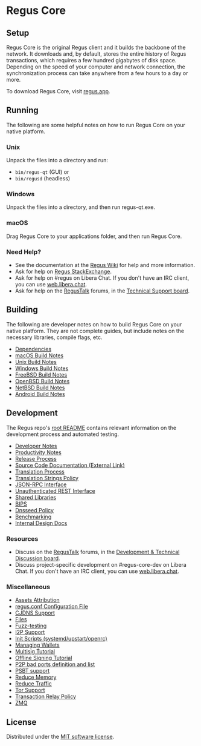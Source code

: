 Regus Core
=============

Setup
---------------------
Regus Core is the original Regus client and it builds the backbone of the network. It downloads and, by default, stores the entire history of Regus transactions, which requires a few hundred gigabytes of disk space. Depending on the speed of your computer and network connection, the synchronization process can take anywhere from a few hours to a day or more.

To download Regus Core, visit [regus.app](https://regus.app/en/download/).

Running
---------------------
The following are some helpful notes on how to run Regus Core on your native platform.

### Unix

Unpack the files into a directory and run:

- `bin/regus-qt` (GUI) or
- `bin/regusd` (headless)

### Windows

Unpack the files into a directory, and then run regus-qt.exe.

### macOS

Drag Regus Core to your applications folder, and then run Regus Core.

### Need Help?

* See the documentation at the [Regus Wiki](https://en.regus.it/wiki/Main_Page)
for help and more information.
* Ask for help on [Regus StackExchange](https://regus.stackexchange.com).
* Ask for help on #regus on Libera Chat. If you don't have an IRC client, you can use [web.libera.chat](https://web.libera.chat/#regus).
* Ask for help on the [RegusTalk](https://regustalk.org/) forums, in the [Technical Support board](https://regustalk.org/index.php?board=4.0).

Building
---------------------
The following are developer notes on how to build Regus Core on your native platform. They are not complete guides, but include notes on the necessary libraries, compile flags, etc.

- [Dependencies](dependencies.md)
- [macOS Build Notes](build-osx.md)
- [Unix Build Notes](build-unix.md)
- [Windows Build Notes](build-windows.md)
- [FreeBSD Build Notes](build-freebsd.md)
- [OpenBSD Build Notes](build-openbsd.md)
- [NetBSD Build Notes](build-netbsd.md)
- [Android Build Notes](build-android.md)

Development
---------------------
The Regus repo's [root README](/README.md) contains relevant information on the development process and automated testing.

- [Developer Notes](developer-notes.md)
- [Productivity Notes](productivity.md)
- [Release Process](release-process.md)
- [Source Code Documentation (External Link)](https://doxygen.regus.app/)
- [Translation Process](translation_process.md)
- [Translation Strings Policy](translation_strings_policy.md)
- [JSON-RPC Interface](JSON-RPC-interface.md)
- [Unauthenticated REST Interface](REST-interface.md)
- [Shared Libraries](shared-libraries.md)
- [BIPS](bips.md)
- [Dnsseed Policy](dnsseed-policy.md)
- [Benchmarking](benchmarking.md)
- [Internal Design Docs](design/)

### Resources
* Discuss on the [RegusTalk](https://regustalk.org/) forums, in the [Development & Technical Discussion board](https://regustalk.org/index.php?board=6.0).
* Discuss project-specific development on #regus-core-dev on Libera Chat. If you don't have an IRC client, you can use [web.libera.chat](https://web.libera.chat/#regus-core-dev).

### Miscellaneous
- [Assets Attribution](assets-attribution.md)
- [regus.conf Configuration File](regus-conf.md)
- [CJDNS Support](cjdns.md)
- [Files](files.md)
- [Fuzz-testing](fuzzing.md)
- [I2P Support](i2p.md)
- [Init Scripts (systemd/upstart/openrc)](init.md)
- [Managing Wallets](managing-wallets.md)
- [Multisig Tutorial](multisig-tutorial.md)
- [Offline Signing Tutorial](offline-signing-tutorial.md)
- [P2P bad ports definition and list](p2p-bad-ports.md)
- [PSBT support](psbt.md)
- [Reduce Memory](reduce-memory.md)
- [Reduce Traffic](reduce-traffic.md)
- [Tor Support](tor.md)
- [Transaction Relay Policy](policy/README.md)
- [ZMQ](zmq.md)

License
---------------------
Distributed under the [MIT software license](/COPYING).
